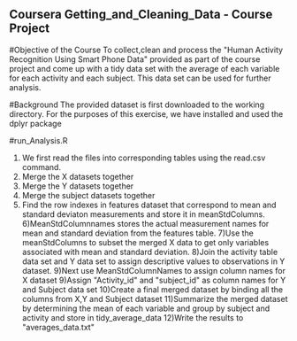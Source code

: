 ## Coursera Getting_and_Cleaning_Data - Course Project

#Objective of the Course
  To collect,clean and process the "Human Activity Recognition Using Smart Phone Data" provided as part of the course project and come up 
  with a tidy data set with the average of each variable for each activity and each subject. This data set can be used for further analysis.
  
#Background
The provided dataset is first downloaded to the working directory. For the purposes of this exercise, we have installed and used the dplyr package

#run_Analysis.R
1) We first read the files into corresponding tables using the read.csv command.
2) Merge the X datasets together
3) Merge the Y datasets together
4) Merge the subject datasets together
5) Find the row indexes in features dataset that correspond to mean and standard deviaton measurements and store it in meanStdColumns.
6)MeanStdColumnnames stores the actual measurement names for mean and standard deviation from the features table.
7)Use the meanStdColumns to subset the merged X data to get only variables associated with mean and standard deviation.
8)Join the activity table data set and Y data set to assign descriptive values to observations in Y dataset.
9)Next use MeanStdColumnNames to assign column names for X dataset
9)Assign "Activity_id" and "subject_id" as column names for Y and Subject data set
10)Create a final merged dataset by binding all the columns from X,Y and Subject dataset
11)Summarize the merged dataset by determining the mean of each variable and group by subject and activity and store in tidy_average_data
12)Write the results to "averages_data.txt"



  
  
